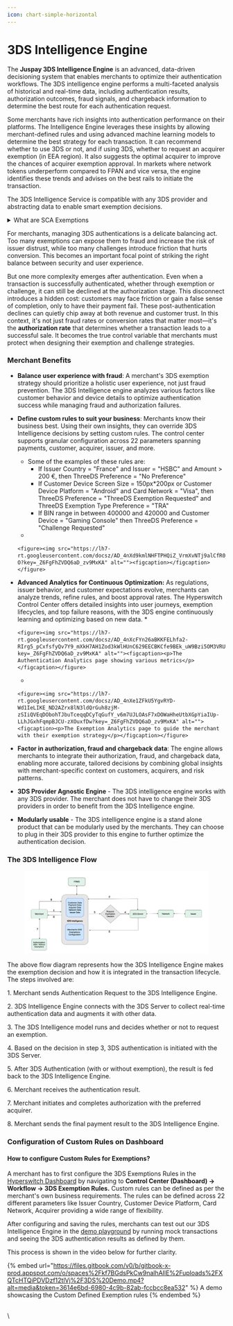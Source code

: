 ```yaml
---
icon: chart-simple-horizontal
---
```


# 3DS Intelligence Engine

The **Juspay 3DS Intelligence Engine** is an advanced, data-driven decisioning system that enables merchants to optimize their authentication workflows. The 3DS intelligence engine performs a multi-faceted analysis of historical and real-time data, including authentication results, authorization outcomes, fraud signals, and chargeback information to determine the best route for each authentication request.

Some merchants have rich insights into authentication performance on their platforms. The Intelligence Engine leverages these insights by allowing merchant-defined rules and using advanced machine learning models to determine the best strategy for each transaction. It can recommend whether to use 3DS or not, and if using 3DS, whether to request an acquirer exemption (in EEA region). It also suggests the optimal acquirer to improve the chances of acquirer exemption approval. In markets where network tokens underperform compared to FPAN and vice versa, the engine identifies these trends and advises on the best rails to initiate the transaction.

The 3DS Intelligence Service is compatible with any 3DS provider and abstracting data to enable smart exemption decisions.

<details>

<summary>What are SCA Exemptions</summary>

In the world of 3DS powered transactions there exists concepts of **Exemptions** and **Challenges.** To know more about it, see this [blog](https://hyperswitch.io/blog/simplifying-acquirer-exemptions-in-PSD2-markets).

</details>

For merchants, managing 3DS authentications is a delicate balancing act. Too many exemptions can expose them to fraud and increase the risk of issuer distrust, while too many challenges introduce friction that hurts conversion. This becomes an important focal point of striking the right balance between security and user experience.&#x20;

But one more complexity emerges after authentication. Even when a transaction is successfully authenticated, whether through exemption or challenge, it can still be declined at the authorization stage. This disconnect introduces a hidden cost: customers may face friction or gain a false sense of completion, only to have their payment fail. These post-authentication declines can quietly chip away at both revenue and customer trust. In this context, it's not just fraud rates or conversion rates that matter most—it's the **authorization rate** that determines whether a transaction leads to a successful sale. It becomes the true control variable that merchants must protect when designing their exemption and challenge strategies.



### Merchant Benefits

* **Balance user experience with fraud**: A merchant's 3DS exemption strategy should prioritize a holistic user experience, not just fraud prevention. The 3DS Intelligence engine analyzes various factors like customer behavior and device details to optimize authentication success while managing fraud and authorization failures.
* **Define custom rules to suit your business**: Merchants know their business best. Using their own insights, they can override 3DS Intelligence decisions by setting custom rules. The control center supports granular configuration across 22 parameters spanning payments, customer, acquirer, issuer, and more.
  * Some of the examples of these rules are:
    * If Issuer Country = "France" and Issuer = "HSBC" and Amount > 200 €, then ThreeDS Preference = "No Preference"
    * If Customer Device Screen Size = 150px\*200px or Customer Device Platform = "Android" and Card Network = "Visa", then ThreeDS Preference = "ThreeDS Exemption Requested" and ThreeDS Exemption Type Preference = "TRA"  &#x20;
    * If BIN range in between 400000 and 420000 and Customer Device = "Gaming Console" then ThreeDS Preference = "Challenge Requested"
  *

      <figure><img src="https://lh7-rt.googleusercontent.com/docsz/AD_4nXd9kmlNHFTPHQiZ_VrmXvNTj9alCfR0_Q_GSGgWVJaTFGlsrIw1EhyEFD82wwH9bNRNJxJxjs1BNnPEtcDNyB1RodEFOw0qobLkCLDgqpL_GOG6eiixCcS7xYBsUhESXTHFbV-O?key=_Z6FgFhZVDQ6aD_zv9MxKA" alt=""><figcaption></figcaption></figure>
* **Advanced Analytics for Continuous Optimization:** As regulations, issuer behavior, and customer expectations evolve, merchants can analyze trends, refine rules, and boost approval rates.  The Hyperswitch Control Center offers detailed insights into user journeys, exemption lifecycles, and top failure reasons, with the 3DS engine continuously learning and optimizing based on new data.
  *

      <figure><img src="https://lh7-rt.googleusercontent.com/docsz/AD_4nXcFYn26aBKKFELhfa2-RIrg5_pCxfsfyQv7Y9_mXkH7AH1Zod3kWlHUnC629EECBKCfe9BEk_uW9Bzi5OM3VRUbh9Z6hUunfrbQEci3QdUqyh1tDLrRMNnHv0P0fHT2jabTZ_YZ?key=_Z6FgFhZVDQ6aD_zv9MxKA" alt=""><figcaption><p>The Authentication Analytics page showing various metrics</p></figcaption></figure>


  *

      <figure><img src="https://lh7-rt.googleusercontent.com/docsz/AD_4nXe1ZFkU5YgvRYD-Wd1IeLIKE_ND2AZrx8lN3ldQrGuh8zjM-zSIiQVEqDObohTJbuTceqqDCyTqGufY_v6m7UJLOAsF7xDOWaHheUtbXGpYiaIUp-LLhJGxhFqmpBJCU-zXOuxfDw?key=_Z6FgFhZVDQ6aD_zv9MxKA" alt=""><figcaption><p>The Exemption Analytics page to guide the merchant with their exemption strategy</p></figcaption></figure>





* **Factor in authorization, fraud and chargeback data**: The engine allows merchants to integrate their authorization, fraud, and chargeback data, enabling more accurate, tailored decisions by combining global insights with merchant-specific context on customers, acquirers, and risk patterns.
* **3DS Provider Agnostic Engine** - The 3DS intelligence engine works with any 3DS provider. The merchant does not have to change their 3DS providers in order to benefit from the 3DS Intelligence engine.
* **Modularly usable** - The 3DS intelligence engine is a stand alone product that can be modularly used by the merchants. They can choose to plug in their 3DS provider to this engine to further optimize the authentication decision.



### The 3DS Intelligence Flow

<figure><img src="../../../.gitbook/assets/3DSIEPIC-2.drawio (3).png" alt=""><figcaption></figcaption></figure>

The above flow diagram represents how the 3DS Intelligence Engine makes the exemption decision and how it is integrated in the transaction lifecycle. The steps involved are:

1\. Merchant sends Authentication Request to the 3DS Intelligence Engine.

2\. 3DS Intelligence Engine connects with the 3DS Server to collect real-time authentication data and augments it with other data.

3\. The 3DS Intelligence model runs and decides whether or not to request an exemption.

4\. Based on the decision in step 3, 3DS authentication is initiated with the 3DS Server.

5\. After 3DS Authentication (with or without exemption), the result is fed back to the 3DS Intelligence Engine.

6\. Merchant receives the authentication result.

7\. Merchant initiates and completes authorization with the preferred acquirer.

8\. Merchant sends the final payment result to the 3DS Intelligence Engine.



### Configuration of Custom Rules on Dashboard

#### How to configure Custom Rules for Exemptions?

A merchant has to first configure the 3DS Exemptions Rules in the [Hyperswitch Dashboard](https://app.hyperswitch.io/dashboard/home) by navigating to **Control Center (Dashboard) -> Workflow -> 3DS Exemption Rules.** Custom rules can be defined as per the merchant's own business requirements. The rules can be defined across 22 different parameters like Issuer Country, Customer Device Platform, Card Network, Acquirer providing a wide range of flexibility.

After configuring and saving the rules, merchants can test out our 3DS Intelligence Engine in the [demo playground](https://demostore3ds.netlify.app/) by running mock transactions and seeing the 3DS authentication results as defined by them.

This process is shown in the video below for further clarity.



{% embed url="https://files.gitbook.com/v0/b/gitbook-x-prod.appspot.com/o/spaces%2Fkf7BGdsPkCw9nalhAIlE%2Fuploads%2FXQTcHTQiPDVDzf12tlVj%2F3DS%20Demo.mp4?alt=media&token=3614e6bd-6980-4c9b-82ab-fccbcc8ea532" %}
A demo showcasing the  Custom Defined Exemption rules
{% endembed %}





\
\




